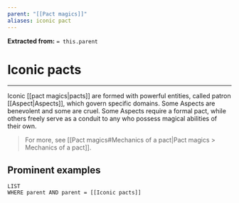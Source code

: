 ```yaml
---
parent: "[[Pact magics]]"
aliases: iconic pact
---
```

**Extracted from:** `= this.parent`
# Iconic pacts

---

Iconic [[pact magics|pacts]] are formed with powerful entities, called patron [[Aspect|Aspects]], which govern specific domains. Some Aspects are benevolent and some are cruel. Some Aspects require a formal pact, while others freely serve as a conduit to any who possess magical abilities of their own.

> For more, see [[Pact magics#Mechanics of a pact|Pact magics > Mechanics of a pact]].

## Prominent examples
```dataview
LIST
WHERE parent AND parent = [[Iconic pacts]]
```
